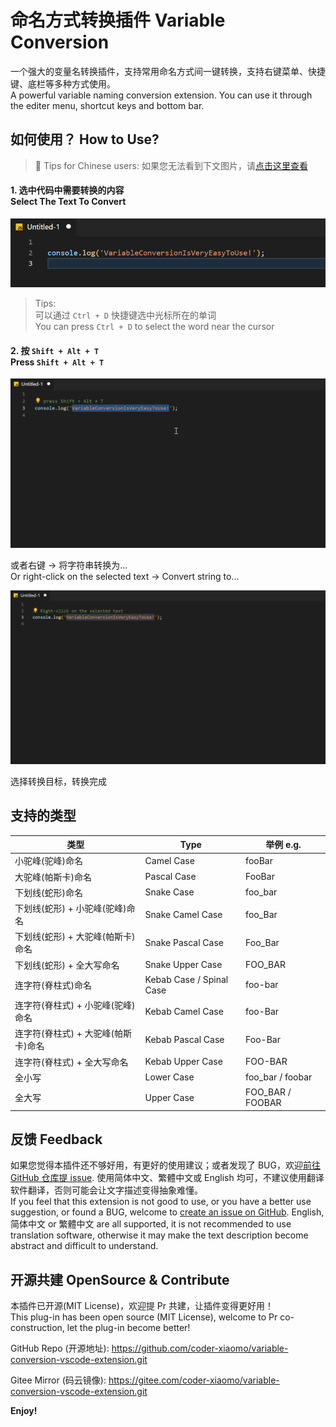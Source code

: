 # 命名方式转换插件 Variable Conversion

一个强大的变量名转换插件，支持常用命名方式间一键转换，支持右键菜单、快捷键、底栏等多种方式使用。<br>
A powerful variable naming conversion extension. You can use it through the editer menu, shortcut keys and bottom bar.

## 如何使用？ How to Use?

> 🔭 Tips for Chinese users: 如果您无法看到下文图片，请[点击这里查看](https://gitee.com/coder-xiaomo/variable-conversion-vscode-extension/blob/main/README.md)

#### 1. 选中代码中需要转换的内容 <br>Select The Text To Convert

![Step1. Select The Text To Convert](image/step1-select-the-text-to-convert.gif)

> Tips:<br>
> 可以通过 `Ctrl + D` 快捷键选中光标所在的单词<br>
> You can press `Ctrl + D` to select the word near the cursor

#### 2. 按 `Shift + Alt + T` <br>Press `Shift + Alt + T`

![Step2. Press Shift + Alt + T](image/step2-press-shift-alt-t.gif)

或者右键 -> 将字符串转换为... <br>Or right-click on the selected text -> Convert string to...

![Step2. Right-click on the selected text](image/step2-right-click-on-the-selected-text.gif)

选择转换目标，转换完成

## 支持的类型

| 类型                                | Type                     | 举例 e.g.        |
| ----------------------------------- | ------------------------ | ---------------- |
| 小驼峰(驼峰)命名                    | Camel Case               | fooBar           |
| 大驼峰(帕斯卡)命名                  | Pascal Case              | FooBar           |
| 下划线(蛇形)命名                    | Snake Case               | foo_bar          |
| 下划线(蛇形) + 小驼峰(驼峰)命名     | Snake Camel Case         | foo_Bar          |
| 下划线(蛇形) + 大驼峰(帕斯卡)命名   | Snake Pascal Case        | Foo_Bar          |
| 下划线(蛇形) + 全大写命名           | Snake Upper Case         | FOO_BAR          |
| 连字符(脊柱式)命名                  | Kebab Case / Spinal Case | foo-bar          |
| 连字符(脊柱式) + 小驼峰(驼峰)命名   | Kebab Camel Case         | foo-Bar          |
| 连字符(脊柱式) + 大驼峰(帕斯卡)命名 | Kebab Pascal Case        | Foo-Bar          |
| 连字符(脊柱式) + 全大写命名         | Kebab Upper Case         | FOO-BAR          |
| 全小写                              | Lower Case               | foo_bar / foobar |
| 全大写                              | Upper Case               | FOO_BAR / FOOBAR |



## 反馈 Feedback

如果您觉得本插件还不够好用，有更好的使用建议；或者发现了 BUG，欢迎[前往 GitHub 仓库提 issue](https://github.com/coder-xiaomo/variable-conversion-vscode-extension/issues). 使用简体中文、繁體中文或 English 均可，不建议使用翻译软件翻译，否则可能会让文字描述变得抽象难懂。<br>
If you feel that this extension is not good to use, or you have a better use suggestion, or found a BUG, welcome to [create an issue on GitHub](https://github.com/coder-xiaomo/variable-conversion-vscode-extension/issues). English, 简体中文 or 繁體中文 are all supported, it is not recommended to use translation software, otherwise it may make the text description become abstract and difficult to understand.

## 开源共建 OpenSource & Contribute

本插件已开源(MIT License)，欢迎提 Pr 共建，让插件变得更好用！<br>
This plug-in has been open source (MIT License), welcome to Pr co-construction, let the plug-in become better!

GitHub Repo (开源地址): https://github.com/coder-xiaomo/variable-conversion-vscode-extension.git

Gitee Mirror (码云镜像): https://gitee.com/coder-xiaomo/variable-conversion-vscode-extension.git

<!--

## Extension Settings

Include if your extension adds any VS Code settings through the `contributes.configuration` extension point.

For example:

This extension contributes the following settings:

* `myExtension.enable`: Enable/disable this extension.
* `myExtension.thing`: Set to `blah` to do something.

-->

**Enjoy!**

